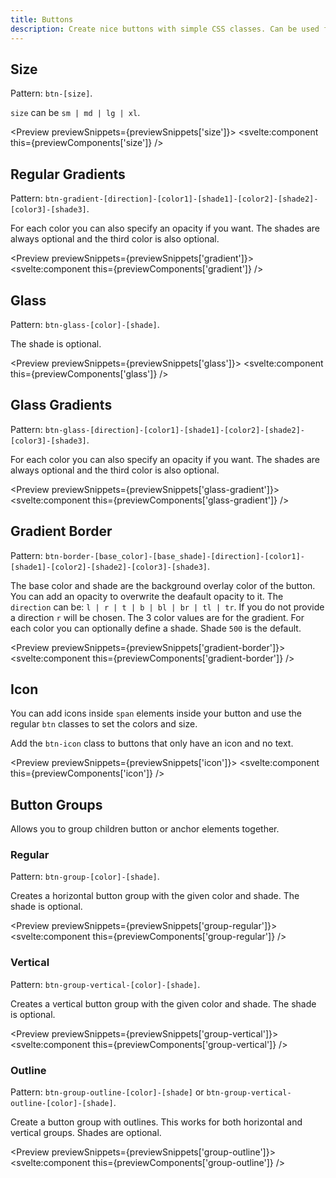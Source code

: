 ```yaml
---
title: Buttons
description: Create nice buttons with simple CSS classes. Can be used for anchors and button elements.
---
```


<script>
    import { Preview } from '$components';

    export let previewSnippets;
    export let previewComponents;
</script>

## Size

Pattern: `btn-[size]`. 

`size` can be `sm | md | lg | xl`.

<Preview previewSnippets={previewSnippets['size']}>
    <svelte:component this={previewComponents['size']} />
</Preview>

## Regular Gradients

Pattern: `btn-gradient-[direction]-[color1]-[shade1]-[color2]-[shade2]-[color3]-[shade3]`.

For each color you can also specify an opacity if you want. The shades are always optional and the third color is also optional.

<Preview previewSnippets={previewSnippets['gradient']}>
    <svelte:component this={previewComponents['gradient']} />
</Preview>

## Glass

Pattern: `btn-glass-[color]-[shade]`.

The shade is optional.

<Preview previewSnippets={previewSnippets['glass']}>
    <svelte:component this={previewComponents['glass']} />
</Preview>

## Glass Gradients

Pattern: `btn-glass-[direction]-[color1]-[shade1]-[color2]-[shade2]-[color3]-[shade3]`.

For each color you can also specify an opacity if you want. The shades are always optional and the third color is also optional.

<Preview previewSnippets={previewSnippets['glass-gradient']}>
    <svelte:component this={previewComponents['glass-gradient']} />
</Preview>

## Gradient Border

Pattern: `btn-border-[base_color]-[base_shade]-[direction]-[color1]-[shade1]-[color2]-[shade2]-[color3]-[shade3]`.

The base color and shade are the background overlay color of the button. You can add an opacity to overwrite the deafault opacity to it. The `direction` can be: `l | r | t | b | bl | br | tl | tr`. If you do not provide a direction `r` will be chosen. The 3 color values are for the gradient. For each color you can optionally define a shade. Shade `500` is the default.

<Preview previewSnippets={previewSnippets['gradient-border']}>
    <svelte:component this={previewComponents['gradient-border']} />
</Preview>

## Icon

You can add icons inside `span` elements inside your button and use the regular `btn` classes to set the colors and size. 

Add the `btn-icon` class to buttons that only have an icon and no text.

<Preview previewSnippets={previewSnippets['icon']}>
    <svelte:component this={previewComponents['icon']} />
</Preview>

## Button Groups

Allows you to group children button or anchor elements together.

### Regular

Pattern: `btn-group-[color]-[shade]`.

Creates a horizontal button group with the given color and shade. The shade is optional.

<Preview previewSnippets={previewSnippets['group-regular']}>
    <svelte:component this={previewComponents['group-regular']} />
</Preview>

### Vertical

Pattern: `btn-group-vertical-[color]-[shade]`.

Creates a vertical button group with the given color and shade. The shade is optional.

<Preview previewSnippets={previewSnippets['group-vertical']}>
    <svelte:component this={previewComponents['group-vertical']} />
</Preview>

### Outline

Pattern: `btn-group-outline-[color]-[shade]` or `btn-group-vertical-outline-[color]-[shade]`.

Create a button group with outlines. This works for both horizontal and vertical groups. Shades are optional.

<Preview previewSnippets={previewSnippets['group-outline']}>
    <svelte:component this={previewComponents['group-outline']} />
</Preview>